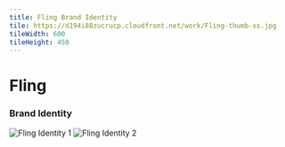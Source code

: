 ```yaml
---
title: Fling Brand Identity
tile: https://d194i88zucrucp.cloudfront.net/work/Fling-thumb-xs.jpg
tileWidth: 600
tileHeight: 450
---
```


# Fling
### Brand Identity
![Fling Identity 1](https://d194i88zucrucp.cloudfront.net/work/FlingIdentity1-lg.jpg)
![Fling Identity 2](https://d194i88zucrucp.cloudfront.net/work/FlingIdentity2-lg.jpg)
